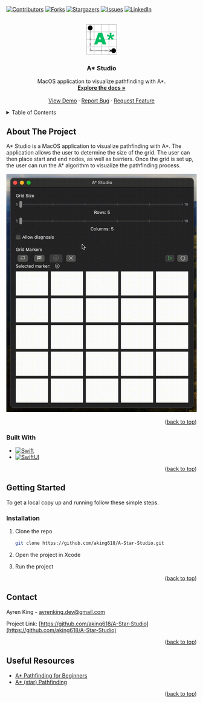 <!-- Improved compatibility of back to top link: See: https://github.com/othneildrew/Best-README-Template/pull/73 -->
<a name="readme-top"></a>

<!-- PROJECT SHIELDS -->
<!--
*** I'm using markdown "reference style" links for readability.
*** Reference links are enclosed in brackets [ ] instead of parentheses ( ).
*** See the bottom of this document for the declaration of the reference variables
*** for contributors-url, forks-url, etc. This is an optional, concise syntax you may use.
*** https://www.markdownguide.org/basic-syntax/#reference-style-links
-->
[![Contributors][contributors-shield]][contributors-url]
[![Forks][forks-shield]][forks-url]
[![Stargazers][stars-shield]][stars-url]
[![Issues][issues-shield]][issues-url]
[![LinkedIn][linkedin-shield]][linkedin-url]



<!-- PROJECT LOGO -->
<br />
<div align="center">
  <a href="https://github.com/aking618/A-Star-Studio">
    <img src="readme/A.png" alt="Logo" width="80" height="80">
  </a>

<h3 align="center">A* Studio</h3>

  <p align="center">
    MacOS application to visualize pathfinding with A*.
    <br />
    <a href="https://github.com/aking618/A-Star-Studio"><strong>Explore the docs »</strong></a>
    <br />
    <br />
    <a href="#about-the-project">View Demo</a>
    ·
    <a href="https://github.com/aking618/A-Star-Studio/issues">Report Bug</a>
    ·
    <a href="https://github.com/aking618/A-Star-Studio/issues">Request Feature</a>
  </p>
</div>



<!-- TABLE OF CONTENTS -->
<details>
  <summary>Table of Contents</summary>
  <ol>
    <li>
      <a href="#about-the-project">About The Project</a>
      <ul>
        <li><a href="#built-with">Built With</a></li>
      </ul>
    </li>
    <li>
      <a href="#getting-started">Getting Started</a>
      <ul>
        <li><a href="#prerequisites">Prerequisites</a></li>
        <li><a href="#installation">Installation</a></li>
      </ul>
    </li>
    <li><a href="#usage">Usage</a></li>
    <li><a href="#roadmap">Roadmap</a></li>
    <li><a href="#contributing">Contributing</a></li>
    <li><a href="#license">License</a></li>
    <li><a href="#contact">Contact</a></li>
    <li><a href="#acknowledgments">Acknowledgments</a></li>
  </ol>
</details>



<!-- ABOUT THE PROJECT -->
## About The Project

A* Studio is a MacOS application to visualize pathfinding with A*. The application allows the user to determine the size of the grid. The user can then place start and end nodes, as well as barriers. Once the grid is set up, the user can run the A* algorithm to visualize the pathfinding process.

[![A Star Studio Demo Video][product-vod]](product-vod)

<p align="right">(<a href="#readme-top">back to top</a>)</p>


### Built With

* [![Swift][Swift]][Swift-url]
* [![SwiftUI][SwiftUI]][SwiftUI-url]

<p align="right">(<a href="#readme-top">back to top</a>)</p>



<!-- GETTING STARTED -->
## Getting Started

To get a local copy up and running follow these simple steps.


### Installation

1. Clone the repo
   ```sh
   git clone https://github.com/aking618/A-Star-Studio.git
   ```
2. Open the project in Xcode

3. Run the project

<p align="right">(<a href="#readme-top">back to top</a>)</p>

<!-- CONTACT -->
## Contact

Ayren King - ayrenking.dev@gmail.com

Project Link: [https://github.com/aking618/A-Star-Studio](https://github.com/aking618/A-Star-Studio)

<p align="right">(<a href="#readme-top">back to top</a>)</p>



<!-- RESOURCES -->
## Useful Resources

* [A* Pathfinding for Beginners](https://csis.pace.edu/~benjamin/teaching/cs627/webfiles/Astar.pdf)
* [A* (star) Pathfinding](https://medium.com/@nicholas.w.swift/easy-a-star-pathfinding-7e6689c7f7b2)

<p align="right">(<a href="#readme-top">back to top</a>)</p>



<!-- MARKDOWN LINKS & IMAGES -->
<!-- https://www.markdownguide.org/basic-syntax/#reference-style-links -->
[contributors-shield]: https://img.shields.io/github/contributors/aking618/A-Star-Studio.svg?style=for-the-badge
[contributors-url]: https://github.com/aking618/A-Star-Studio/graphs/contributors
[forks-shield]: https://img.shields.io/github/forks/aking618/A-Star-Studio.svg?style=for-the-badge
[forks-url]: https://github.com/aking618/A-Star-Studio/network/members
[stars-shield]: https://img.shields.io/github/stars/aking618/A-Star-Studio.svg?style=for-the-badge
[stars-url]: https://github.com/aking618/A-Star-Studio/stargazers
[issues-shield]: https://img.shields.io/github/issues/aking618/A-Star-Studio.svg?style=for-the-badge
[issues-url]: https://github.com/aking618/A-Star-Studio/issues
[linkedin-shield]: https://img.shields.io/badge/-LinkedIn-black.svg?style=for-the-badge&logo=linkedin&colorB=555
[linkedin-url]: https://linkedin.com/in/ayren-king
[product-vod]: readme/product-vod.gif

[Swift]: https://img.shields.io/badge/Swift-FA7343?style=for-the-badge&logo=swift&logoColor=white
[Swift-url]: https://swift.org/
[SwiftUI]: https://img.shields.io/badge/SwiftUI-34A24F?style=for-the-badge&logo=swift&logoColor=white
[SwiftUI-url]: https://developer.apple.com/xcode/swiftui/
